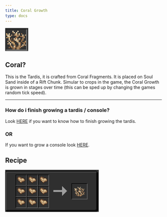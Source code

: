 ```yaml
---
title: Coral Growth
type: docs
---
```


![coral](images/coral.png)

## Coral?

This is the Tardis, it is crafted from Coral Fragments. It is placed on Soul Sand inside of a Rift Chunk. Simular to crops in the game, the Coral Growth is grown in stages over time (this can be sped up by changing the games random tick speed). 

--------------

### How do i finish growing a tardis / console?

Look [HERE](https://amblelabs.github.io/ait-wiki/mechanics/tardis/completing_tardis_growth/) if you want to know how to finish growing the tardis.
### OR
If you want to grow a console look [HERE](https://amblelabs.github.io/ait-wiki/blocks/console/#how-do-i-create--get-a-console).

## Recipe

![coralrecipe](images/coral_recipe.png)